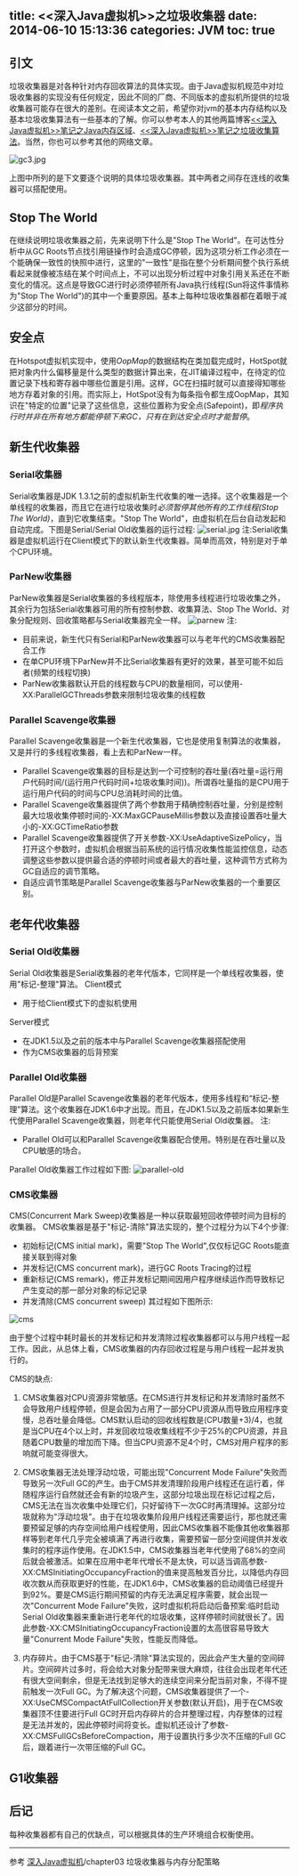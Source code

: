 title: <<深入Java虚拟机>>之垃圾收集器
date: 2014-06-10 15:13:36
categories: JVM
toc: true
---
## 引文 ##
垃圾收集器是对各种针对内存回收算法的具体实现。由于Java虚拟机规范中对垃圾收集器的实现没有任何规定，因此不同的厂商、不同版本的虚拟机所提供的垃圾收集器可能存在很大的差别。在阅读本文之前，希望你对jvm的基本内存结构以及基本垃圾收集算法有一些基本的了解。你可以参考本人的其他两篇博客[<<深入Java虚拟机>>笔记之Java内存区域](http://blog.jassassin.com/2014/06/02/jvm/jvm-memory/)、[<<深入Java虚拟机>>笔记之垃圾收集算法](http://blog.jassassin.com/2014/06/05/jvm/jvm-gc-alg/)。当然，你也可以参考其他的网络文章。

![gc3.jpg](/imgs/jvm/gc3.jpg)


上图中所列的是下文要逐个说明的具体垃圾收集器。其中两者之间存在连线的收集器可以搭配使用。

## Stop The World ##
在继续说明垃圾收集器之前，先来说明下什么是"Stop The World"。在可达性分析中从GC Roots节点找引用链操作时会造成GC停顿，因为这项分析工作必须在一个能确保一致性的快照中进行，这里的"一致性"是指在整个分析期间整个执行系统看起来就像被冻结在某个时间点上，不可以出现分析过程中对象引用关系还在不断变化的情况。这点是导致GC进行时必须停顿所有Java执行线程(Sun将这件事情称为"Stop The World")的其中一个重要原因。基本上每种垃圾收集器都在着眼于减少这部分的时间。

## 安全点 ##
在Hotspot虚拟机实现中，使用*OopMap*的数据结构在类加载完成时，HotSpot就把对象内什么偏移量是什么类型的数据计算出来，在JIT编译过程中，在待定的位置记录下栈和寄存器中哪些位置是引用。这样，GC在扫描时就可以直接得知哪些地方存着对象的引用。而实际上，HotSpot没有为每条指令都生成OopMap，其知识在"特定的位置"记录了这些信息，这些位置称为安全点(Safepoint)，即*程序执行时并非在所有地方都能停顿下来GC，只有在到达安全点时才能暂停*。

## 新生代收集器 ##
### Serial收集器 ###
Serial收集器是JDK 1.3.1之前的虚拟机新生代收集的唯一选择。这个收集器是一个单线程的收集器，而且它在进行垃圾收集时*必须暂停其他所有的工作线程(Stop The World)*，直到它收集结束。"Stop The World"，由虚拟机在后台自动发起和自动完成。下图是Serial/Serial Old收集器的运行过程:
![serial.jpg](/imgs/jvm/serial.jpg)
注:Serial收集器是虚拟机运行在Client模式下的默认新生代收集器。简单而高效，特别是对于单个CPU环境。

### ParNew收集器 ###
ParNew收集器是Serial收集器的多线程版本，除使用多线程进行垃圾收集之外，其余行为包括Serial收集器可用的所有控制参数、收集算法、Stop The World、对象分配规则、回收策略都与Serial收集器完全一样。
![parnew](/imgs/jvm/parnew.png)
注:
- 目前来说，新生代只有Serial和ParNew收集器可以与老年代的CMS收集器配合工作
- 在单CPU环境下ParNew并不比Serial收集器有更好的效果，甚至可能不如后者(频繁的线程切换)
- ParNew收集器默认开启的线程数与CPU的数量相同，可以使用-XX:ParallelGCThreads参数来限制垃圾收集的线程数

### Parallel Scavenge收集器 ###
Parallel Scavenge收集器是一个新生代收集器，它也是使用复制算法的收集器，又是并行的多线程收集器，看上去和ParNew一样。
- Parallel Scavenge收集器的目标是达到一个可控制的吞吐量(吞吐量=运行用户代码时间/(运行用户代码时间+垃圾收集时间))。所谓吞吐量指的是CPU用于运行用户代码的时间与CPU总消耗时间的比值。
- Parallel Scavenge收集器提供了两个参数用于精确控制吞吐量，分别是控制最大垃圾收集停顿时间的-XX:MaxGCPauseMillis参数以及直接设置吞吐量大小的-XX:GCTimeRatio参数
- Parallel Scavenge收集器提供了开关参数-XX:UseAdaptiveSizePolicy，当打开这个参数时，虚拟机会根据当前系统的运行情况收集性能监控信息，动态调整这些参数以提供最合适的停顿时间或者最大的吞吐量，这种调节方式称为GC自适应的调节策略。
- 自适应调节策略是Parallel Scavenge收集器与ParNew收集器的一个重要区别。

## 老年代收集器 ##
### Serial Old收集器 ###
Serial Old收集器是Serial收集器的老年代版本，它同样是一个单线程收集器，使用"标记-整理"算法。
Client模式
- 用于给Client模式下的虚拟机使用

Server模式

- 在JDK1.5以及之前的版本中与Parallel Scavenge收集器搭配使用
- 作为CMS收集器的后背预案

### Parallel Old收集器 ###
Parallel Old是Parallel Scavenge收集器的老年代版本，使用多线程和“标记-整理”算法。这个收集器在JDK1.6中才出现。而且，在JDK1.5以及之前版本如果新生代使用Parallel Scavenge收集器，则老年代只能使用Serial Old收集器。
注:
- Parallel Old可以和Parallel Scavenge收集器配合使用。特别是在吞吐量以及CPU敏感的场合。

Parallel Old收集器工作过程如下图:
![parallel-old](/imgs/jvm/parallel-old.png)

### CMS收集器 ###
CMS(Concurrent Mark Sweep)收集器是一种以获取最短回收停顿时间为目标的收集器。
CMS收集器是基于"标记-清除"算法实现的，整个过程分为以下4个步骤:

- 初始标记(CMS initial mark)，需要"Stop The World",仅仅标记GC Roots能直接关联到得对象
- 并发标记(CMS concurrent mark)，进行GC Roots Tracing的过程
- 重新标记(CMS remark)，修正并发标记期间因用户程序继续运作而导致标记产生变动的那一部分对象的标记记录
- 并发清除(CMS concurrent sweep)
其过程如下图所示:

![cms](/imgs/jvm/cms.jpg)

由于整个过程中耗时最长的并发标记和并发清除过程收集器都可以与用户线程一起工作。因此，从总体上看，CMS收集器的内存回收过程是与用户线程一起并发执行的。

CMS的缺点:
1. CMS收集器对CPU资源非常敏感。在CMS进行并发标记和并发清除时虽然不会导致用户线程停顿，但是会因为占用了一部分CPU资源从而导致应用程序变慢，总吞吐量会降低。CMS默认启动的回收线程数是(CPU数量+3)/4，也就是当CPU在4个以上时，并发回收垃圾收集线程不少于25%的CPU资源，并且随着CPU数量的增加而下降。但当CPU资源不足4个时，CMS对用户程序的影响就可能变得很大。

2. CMS收集器无法处理浮动垃圾，可能出现"Concurrent Mode Failure"失败而导致另一次Full GC的产生。由于CMS并发清理阶段用户线程还在运行着，伴随程序运行自然就还会有新的垃圾产生，这部分垃圾出现在标记过程之后，CMS无法在当次收集中处理它们，只好留待下一次GC时再清理掉。这部分垃圾就称为"浮动垃圾"。由于在垃圾收集阶段用户线程还需要运行，那也就还需要预留足够的内存空间给用户线程使用，因此CMS收集器不能像其他收集器那样等到老年代几乎完全被填满了再进行收集，需要预留一部分空间提供并发收集时的程序运作使用。在JDK1.5中，CMS收集器当老年代使用了68%的空间后就会被激活。如果在应用中老年代增长不是太快，可以适当调高参数-XX:CMSInitiatingOccupancyFraction的值来提高触发百分比，以降低内存回收次数从而获取更好的性能，在JDK1.6中，CMS收集器的启动阈值已经提升到92%。要是CMS运行期间预留的内存无法满足程序需要，就会出现一次"Concurrent Mode Failure"失败，这时虚拟机将启动后备预案:临时启动Serial Old收集器来重新进行老年代的垃圾收集，这样停顿时间就很长了。因此参数-XX:CMSInitiatingOccupancyFraction设置的太高很容易导致大量"Conurrent Mode Failure"失败，性能反而降低。

3. 内存碎片。由于CMS基于"标记-清除"算法实现的，因此会产生大量的空间碎片。空间碎片过多时，将会给大对象分配带来很大麻烦，往往会出现老年代还有很大空间剩余，但是无法找到足够大的连续空间来分配当前对象，不得不提前触发一次Full GC。为了解决这个问题，CMS收集器提供了一个-XX:UseCMSCompactAtFullCollection开关参数(默认开启)，用于在CMS收集器顶不住要进行Full GC时开启内存碎片的合并整理过程，内存整体的过程是无法并发的，因此停顿时间将变长。虚拟机还设计了参数-XX:CMSFullGCsBeforeCompaction，用于设置执行多少次不压缩的Full GC后，跟着进行一次带压缩的Full GC。

## G1收集器 ##

## 后记 ###

每种收集器都有自己的优缺点，可以根据具体的生产环境组合权衡使用。

---

参考 [深入Java虚拟机](http://item.jd.com/11252778.html)/chapter03 垃圾收集器与内存分配策略
